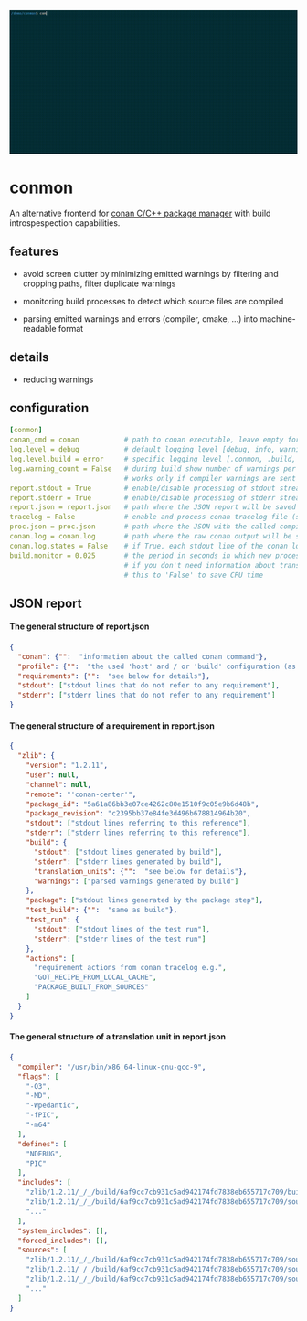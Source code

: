 <p align="center">
  <img src="demo.gif" alt="" />
</p>

# conmon

An alternative frontend for [conan C/C++ package manager](https://github.com/conan-io/conan) with build introspespection capabilities.

## features

* avoid screen clutter by minimizing emitted warnings by filtering and cropping paths, filter duplicate warnings

* monitoring build processes to detect which source files are compiled

* parsing emitted warnings and errors (compiler, cmake, ...) into machine-readable format

## details

* reducing warnings

## configuration

```yaml
[conmon]
conan_cmd = conan           # path to conan executable, leave empty for auto-detection
log.level = debug           # default logging level [debug, info, warning, error, critical]
log.level.build = error     # specific logging level [.conmon, .build, .proc, .conan]
log.warning_count = False   # during build show number of warnings per translation unit
                            # works only if compiler warnings are sent to stdout
report.stdout = True        # enable/disable processing of stdout stream
report.stderr = True        # enable/disable processing of stderr stream
report.json = report.json   # path where the JSON report will be saved
tracelog = False            # enable and process conan tracelog file (see CONAN_TRACELOG_FILE)
proc.json = proc.json       # path where the JSON with the called compiler processes will be saved
conan.log = conan.log       # path where the raw conan output will be saved
conan.log.states = False    # if True, each stdout line of the conan log file will be prepended with the state name
build.monitor = 0.025       # the period in seconds in which new processes are detected
                            # if you don't need information about translation units you can set
                            # this to 'False' to save CPU time
```

## JSON report

#### The general structure of report.json
```json
{
  "conan": {"":  "information about the called conan command"},
  "profile": {"":  "the used 'host' and / or 'build' configuration (as specified by a profile)"},
  "requirements": {"":  "see below for details"},
  "stdout": ["stdout lines that do not refer to any requirement"],
  "stderr": ["stderr lines that do not refer to any requirement"]
}
```

#### The general structure of a requirement in report.json
```json
{
  "zlib": {
    "version": "1.2.11",
    "user": null,
    "channel": null,
    "remote": "'conan-center'",
    "package_id": "5a61a86bb3e07ce4262c80e1510f9c05e9b6d48b",
    "package_revision": "c2395bb37e84fe3d496b678814964b20",
    "stdout": ["stdout lines referring to this reference"],
    "stderr": ["stderr lines referring to this reference"],
    "build": {
      "stdout": ["stdout lines generated by build"],
      "stderr": ["stderr lines generated by build"],
      "translation_units": {"":  "see below for details"},
      "warnings": ["parsed warnings generated by build"]
    },
    "package": ["stdout lines generated by the package step"],
    "test_build": {"":  "same as build"},
    "test_run": {
      "stdout": ["stdout lines of the test run"],
      "stderr": ["stderr lines of the test run"]
    },
    "actions": [
      "requirement actions from conan tracelog e.g.",
      "GOT_RECIPE_FROM_LOCAL_CACHE",
      "PACKAGE_BUILT_FROM_SOURCES"
    ]
  }
}
```

#### The general structure of a translation unit in report.json
```json
{
  "compiler": "/usr/bin/x86_64-linux-gnu-gcc-9",
  "flags": [
    "-O3",
    "-MD",
    "-Wpedantic",
    "-fPIC",
    "-m64"
  ],
  "defines": [
    "NDEBUG",
    "PIC"
  ],
  "includes": [
    "zlib/1.2.11/_/_/build/6af9cc7cb931c5ad942174fd7838eb655717c709/build_subfolder",
    "zlib/1.2.11/_/_/build/6af9cc7cb931c5ad942174fd7838eb655717c709/source_subfolder",
    "..."
  ],
  "system_includes": [],
  "forced_includes": [],
  "sources": [
    "zlib/1.2.11/_/_/build/6af9cc7cb931c5ad942174fd7838eb655717c709/source_subfolder/adler32.c",
    "zlib/1.2.11/_/_/build/6af9cc7cb931c5ad942174fd7838eb655717c709/source_subfolder/compress.c",
    "zlib/1.2.11/_/_/build/6af9cc7cb931c5ad942174fd7838eb655717c709/source_subfolder/crc32.c",
    "..."
  ]
}
```
